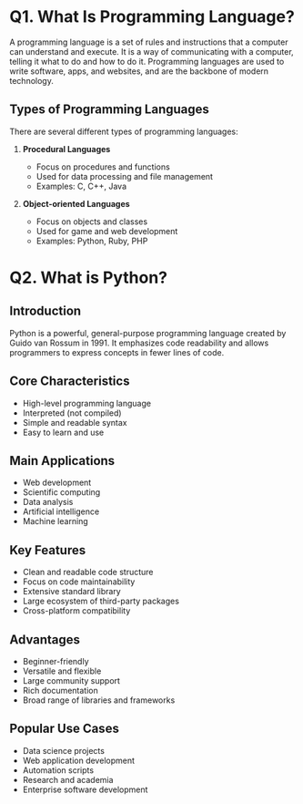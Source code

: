 # Q1. What Is Programming Language?

A programming language is a set of rules and instructions that a computer can understand and execute. It is a way of communicating with a computer, telling it what to do and how to do it. Programming languages are used to write software, apps, and websites, and are the backbone of modern technology.

## Types of Programming Languages

There are several different types of programming languages:

1. **Procedural Languages**
   - Focus on procedures and functions
   - Used for data processing and file management
   - Examples: C, C++, Java
   
2. **Object-oriented Languages**
   - Focus on objects and classes
   - Used for game and web development
   - Examples: Python, Ruby, PHP

# Q2. What is Python?

## Introduction
Python is a powerful, general-purpose programming language created by Guido van Rossum in 1991. It emphasizes code readability and allows programmers to express concepts in fewer lines of code.

## Core Characteristics
- High-level programming language
- Interpreted (not compiled)
- Simple and readable syntax
- Easy to learn and use

## Main Applications
- Web development
- Scientific computing
- Data analysis
- Artificial intelligence
- Machine learning

## Key Features
- Clean and readable code structure
- Focus on code maintainability
- Extensive standard library
- Large ecosystem of third-party packages
- Cross-platform compatibility

## Advantages
- Beginner-friendly
- Versatile and flexible
- Large community support
- Rich documentation
- Broad range of libraries and frameworks

## Popular Use Cases
- Data science projects
- Web application development
- Automation scripts
- Research and academia
- Enterprise software development
